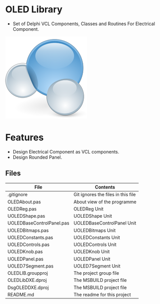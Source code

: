 # OLED Library
- Set of Delphi VCL Components, Classes and Routines For Electrical Component. 

![](OLED-Library.png) 



# Features  

- Design Electrical Component as VCL components.
- Design Rounded Panel.



## Files

| File | Contents | 
| --- | --- |
| .gitignore | Git ignores the files in this file |
| OLEDAbout.pas | About view of the programme |
| OLEDReg.pas |OLEDReg Unit | 
| UOLEDShape.pas |UOLEDShape Unit |
| UOLEDBaseControlPanel.pas|UOLEDBaseControlPanel Unit | 
| UOLEDBitmaps.pas| UOLEDBitmaps Unit |
| UOLEDConstants.pas |UOLEDConstants Unit |
| UOLEDControls.pas |UOLEDControls Unit | 
| UOLEDKnob.pas |UOLEDKnob Unit |
| UOLEDPanel.pas |UOLEDPanel Unit |
| UOLED7Segment.pas |UOLED7Segment Unit |
| OLEDLIB.groupproj | The project group file |
| OLEDLibDXE.dproj | The MSBUILD project file |
| DsgOLEDDXE.dproj | The MSBUILD project file |
| README.md | The readme for this project |

